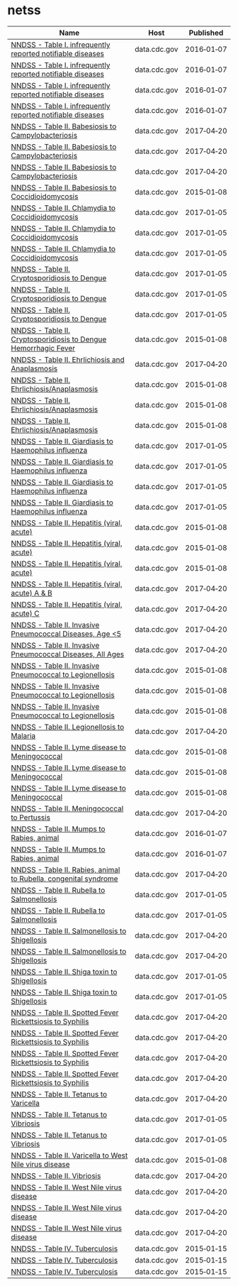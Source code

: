 # netss

Name | Host | Published
---- | ---- | ---------
[NNDSS - Table I. infrequently reported notifiable diseases](../datasets/pb4z-432k.md) | data.cdc.gov | 2016&#x2011;01&#x2011;07
[NNDSS - Table I. infrequently reported notifiable diseases](../datasets/pb4z-432k.md) | data.cdc.gov | 2016&#x2011;01&#x2011;07
[NNDSS - Table I. infrequently reported notifiable diseases](../datasets/pb4z-432k.md) | data.cdc.gov | 2016&#x2011;01&#x2011;07
[NNDSS - Table I. infrequently reported notifiable diseases](../datasets/pb4z-432k.md) | data.cdc.gov | 2016&#x2011;01&#x2011;07
[NNDSS - Table II. Babesiosis to Campylobacteriosis](../datasets/xuah-ug7z.md) | data.cdc.gov | 2017&#x2011;04&#x2011;20
[NNDSS - Table II. Babesiosis to Campylobacteriosis](../datasets/xuah-ug7z.md) | data.cdc.gov | 2017&#x2011;04&#x2011;20
[NNDSS - Table II. Babesiosis to Campylobacteriosis](../datasets/xuah-ug7z.md) | data.cdc.gov | 2017&#x2011;04&#x2011;20
[NNDSS - Table II. Babesiosis to Coccidioidomycosis](../datasets/qz8t-eu2e.md) | data.cdc.gov | 2015&#x2011;01&#x2011;08
[NNDSS - Table II. Chlamydia to Coccidioidomycosis](../datasets/n835-hpyp.md) | data.cdc.gov | 2017&#x2011;01&#x2011;05
[NNDSS - Table II. Chlamydia to Coccidioidomycosis](../datasets/n835-hpyp.md) | data.cdc.gov | 2017&#x2011;01&#x2011;05
[NNDSS - Table II. Chlamydia to Coccidioidomycosis](../datasets/n835-hpyp.md) | data.cdc.gov | 2017&#x2011;01&#x2011;05
[NNDSS - Table II. Cryptosporidiosis to Dengue](../datasets/kikd-77zw.md) | data.cdc.gov | 2017&#x2011;01&#x2011;05
[NNDSS - Table II. Cryptosporidiosis to Dengue](../datasets/kikd-77zw.md) | data.cdc.gov | 2017&#x2011;01&#x2011;05
[NNDSS - Table II. Cryptosporidiosis to Dengue](../datasets/kikd-77zw.md) | data.cdc.gov | 2017&#x2011;01&#x2011;05
[NNDSS - Table II. Cryptosporidiosis to Dengue Hemorrhagic Fever](../datasets/b36e-ru3r.md) | data.cdc.gov | 2015&#x2011;01&#x2011;08
[NNDSS - Table II. Ehrlichiosis and Anaplasmosis](../datasets/gz3p-wzwf.md) | data.cdc.gov | 2017&#x2011;04&#x2011;20
[NNDSS - Table II. Ehrlichiosis/Anaplasmosis](../datasets/edtz-vibe.md) | data.cdc.gov | 2015&#x2011;01&#x2011;08
[NNDSS - Table II. Ehrlichiosis/Anaplasmosis](../datasets/edtz-vibe.md) | data.cdc.gov | 2015&#x2011;01&#x2011;08
[NNDSS - Table II. Ehrlichiosis/Anaplasmosis](../datasets/edtz-vibe.md) | data.cdc.gov | 2015&#x2011;01&#x2011;08
[NNDSS - Table II. Giardiasis to Haemophilus influenza](../datasets/afja-b25e.md) | data.cdc.gov | 2017&#x2011;01&#x2011;05
[NNDSS - Table II. Giardiasis to Haemophilus influenza](../datasets/afja-b25e.md) | data.cdc.gov | 2017&#x2011;01&#x2011;05
[NNDSS - Table II. Giardiasis to Haemophilus influenza](../datasets/afja-b25e.md) | data.cdc.gov | 2017&#x2011;01&#x2011;05
[NNDSS - Table II. Giardiasis to Haemophilus influenza](../datasets/afja-b25e.md) | data.cdc.gov | 2017&#x2011;01&#x2011;05
[NNDSS - Table II. Hepatitis (viral, acute)](../datasets/rg4j-6mcc.md) | data.cdc.gov | 2015&#x2011;01&#x2011;08
[NNDSS - Table II. Hepatitis (viral, acute)](../datasets/rg4j-6mcc.md) | data.cdc.gov | 2015&#x2011;01&#x2011;08
[NNDSS - Table II. Hepatitis (viral, acute)](../datasets/rg4j-6mcc.md) | data.cdc.gov | 2015&#x2011;01&#x2011;08
[NNDSS - Table II. Hepatitis (viral, acute) A & B](../datasets/vxsn-2csw.md) | data.cdc.gov | 2017&#x2011;04&#x2011;20
[NNDSS - Table II. Hepatitis (viral, acute) C](../datasets/swv3-ghj7.md) | data.cdc.gov | 2017&#x2011;04&#x2011;20
[NNDSS - Table II. Invasive Pneumococcal Diseases, Age <5](../datasets/9yc3-yir3.md) | data.cdc.gov | 2017&#x2011;04&#x2011;20
[NNDSS - Table II. Invasive Pneumococcal Diseases, All Ages](../datasets/mbsb-z5f8.md) | data.cdc.gov | 2017&#x2011;04&#x2011;20
[NNDSS - Table II. Invasive Pneumococcal to Legionellosis](../datasets/23gt-ssfe.md) | data.cdc.gov | 2015&#x2011;01&#x2011;08
[NNDSS - Table II. Invasive Pneumococcal to Legionellosis](../datasets/23gt-ssfe.md) | data.cdc.gov | 2015&#x2011;01&#x2011;08
[NNDSS - Table II. Invasive Pneumococcal to Legionellosis](../datasets/23gt-ssfe.md) | data.cdc.gov | 2015&#x2011;01&#x2011;08
[NNDSS - Table II. Legionellosis to Malaria](../datasets/33kn-dpz2.md) | data.cdc.gov | 2017&#x2011;04&#x2011;20
[NNDSS - Table II. Lyme disease to Meningococcal](../datasets/y6uv-t34t.md) | data.cdc.gov | 2015&#x2011;01&#x2011;08
[NNDSS - Table II. Lyme disease to Meningococcal](../datasets/y6uv-t34t.md) | data.cdc.gov | 2015&#x2011;01&#x2011;08
[NNDSS - Table II. Lyme disease to Meningococcal](../datasets/y6uv-t34t.md) | data.cdc.gov | 2015&#x2011;01&#x2011;08
[NNDSS - Table II. Meningococcal to Pertussis](../datasets/hatw-7gqy.md) | data.cdc.gov | 2017&#x2011;04&#x2011;20
[NNDSS - Table II. Mumps to Rabies, animal](../datasets/d69q-iyrb.md) | data.cdc.gov | 2016&#x2011;01&#x2011;07
[NNDSS - Table II. Mumps to Rabies, animal](../datasets/d69q-iyrb.md) | data.cdc.gov | 2016&#x2011;01&#x2011;07
[NNDSS - Table II. Rabies, animal to Rubella, congenital syndrome](../datasets/scxv-4u4u.md) | data.cdc.gov | 2017&#x2011;04&#x2011;20
[NNDSS - Table II. Rubella to Salmonellosis](../datasets/4qb4-rsd8.md) | data.cdc.gov | 2017&#x2011;01&#x2011;05
[NNDSS - Table II. Rubella to Salmonellosis](../datasets/4qb4-rsd8.md) | data.cdc.gov | 2017&#x2011;01&#x2011;05
[NNDSS - Table II. Salmonellosis to Shigellosis](../datasets/hwyq-75wu.md) | data.cdc.gov | 2017&#x2011;04&#x2011;20
[NNDSS - Table II. Salmonellosis to Shigellosis](../datasets/hwyq-75wu.md) | data.cdc.gov | 2017&#x2011;04&#x2011;20
[NNDSS - Table II. Shiga toxin to Shigellosis](../datasets/xv7k-8e7s.md) | data.cdc.gov | 2017&#x2011;01&#x2011;05
[NNDSS - Table II. Shiga toxin to Shigellosis](../datasets/xv7k-8e7s.md) | data.cdc.gov | 2017&#x2011;01&#x2011;05
[NNDSS - Table II. Spotted Fever Rickettsiosis to Syphilis](../datasets/75b3-73qi.md) | data.cdc.gov | 2017&#x2011;04&#x2011;20
[NNDSS - Table II. Spotted Fever Rickettsiosis to Syphilis](../datasets/75b3-73qi.md) | data.cdc.gov | 2017&#x2011;04&#x2011;20
[NNDSS - Table II. Spotted Fever Rickettsiosis to Syphilis](../datasets/75b3-73qi.md) | data.cdc.gov | 2017&#x2011;04&#x2011;20
[NNDSS - Table II. Spotted Fever Rickettsiosis to Syphilis](../datasets/75b3-73qi.md) | data.cdc.gov | 2017&#x2011;04&#x2011;20
[NNDSS - Table II. Tetanus to Varicella](../datasets/jz7r-jrma.md) | data.cdc.gov | 2017&#x2011;04&#x2011;20
[NNDSS - Table II. Tetanus to Vibriosis](../datasets/tj26-bdgd.md) | data.cdc.gov | 2017&#x2011;01&#x2011;05
[NNDSS - Table II. Tetanus to Vibriosis](../datasets/tj26-bdgd.md) | data.cdc.gov | 2017&#x2011;01&#x2011;05
[NNDSS - Table II. Varicella to West Nile virus disease](../datasets/ig4m-ub43.md) | data.cdc.gov | 2015&#x2011;01&#x2011;08
[NNDSS - Table II. Vibriosis](../datasets/98pz-jhyt.md) | data.cdc.gov | 2017&#x2011;04&#x2011;20
[NNDSS - Table II. West Nile virus disease](../datasets/m5zs-rf6r.md) | data.cdc.gov | 2017&#x2011;04&#x2011;20
[NNDSS - Table II. West Nile virus disease](../datasets/m5zs-rf6r.md) | data.cdc.gov | 2017&#x2011;04&#x2011;20
[NNDSS - Table II. West Nile virus disease](../datasets/m5zs-rf6r.md) | data.cdc.gov | 2017&#x2011;04&#x2011;20
[NNDSS - Table IV. Tuberculosis](../datasets/pxa6-asqb.md) | data.cdc.gov | 2015&#x2011;01&#x2011;15
[NNDSS - Table IV. Tuberculosis](../datasets/pxa6-asqb.md) | data.cdc.gov | 2015&#x2011;01&#x2011;15
[NNDSS - Table IV. Tuberculosis](../datasets/pxa6-asqb.md) | data.cdc.gov | 2015&#x2011;01&#x2011;15

